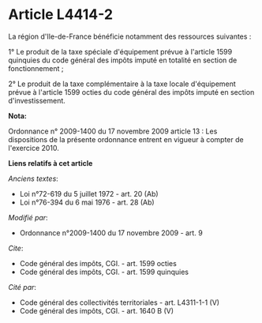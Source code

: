 # Article L4414-2

La région d'Ile-de-France bénéficie notamment des ressources suivantes : 

1° Le produit de la taxe spéciale d'équipement prévue à l'article 1599 quinquies du code général des impôts imputé en
totalité en section de fonctionnement ; 

2° Le produit de la taxe complémentaire à la taxe locale d'équipement prévue à l'article 1599 octies du code général des
impôts imputé en section d'investissement.

**Nota:**

Ordonnance n° 2009-1400 du 17 novembre 2009 article 13 : Les dispositions de la présente ordonnance entrent en vigueur à
compter de l'exercice 2010.

**Liens relatifs à cet article**

_Anciens textes_:

  - Loi n°72-619 du 5 juillet 1972 - art. 20 (Ab)
  - Loi n°76-394 du 6 mai 1976 - art. 28 (Ab)

_Modifié par_:

  - Ordonnance n°2009-1400 du 17 novembre 2009 - art. 9

_Cite_:

  - Code général des impôts, CGI. - art. 1599 octies
  - Code général des impôts, CGI. - art. 1599 quinquies

_Cité par_:

  - Code général des collectivités territoriales - art. L4311-1-1 (V)
  - Code général des impôts, CGI. - art. 1640 B (V)
